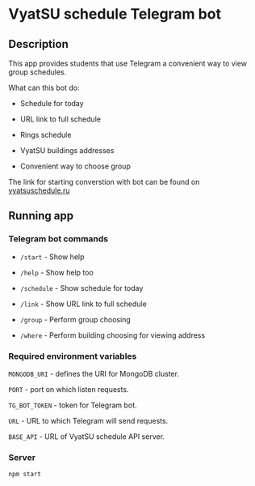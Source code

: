 # VyatSU schedule Telegram bot

## Description

This app provides students that use Telegram a convenient way to view group schedules.

What can this bot do:

- Schedule for today

- URL link to full schedule

- Rings schedule

- VyatSU buildings addresses

- Convenient way to choose group

The link for starting converstion with bot can be found on [vyatsuschedule.ru](https://vyatsuschedule.ru)

## Running app

### Telegram bot commands

- `/start` - Show help

- `/help` - Show help too

- `/schedule` - Show schedule for today

- `/link` - Show URL link to full schedule

- `/group` - Perform group choosing

- `/where` - Perform building choosing for viewing address

### Required environment variables

`MONGODB_URI` - defines the URI for MongoDB cluster.

`PORT` - port on which listen requests.

`TG_BOT_TOKEN` - token for Telegram bot.

`URL` - URL to which Telegram will send requests.

`BASE_API` - URL of VyatSU schedule API server.

### Server

`npm start`

